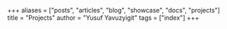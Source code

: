 +++
aliases = ["posts", "articles", "blog", "showcase", "docs", "projects"]
title = "Projects"
author = "Yusuf Yavuzyigit"
tags = ["index"]
+++
